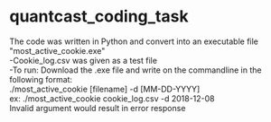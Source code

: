 # quantcast_coding_task

The code was written in Python and convert into an executable file "most_active_cookie.exe" <br />
-Cookie_log.csv was given as a test file <br />
-To run: Download the .exe file and write on the commandline in the following format: <br />
./most_active_cookie [filename] -d [MM-DD-YYYY] <br />
ex: ./most_active_cookie cookie_log.csv -d 2018-12-08 <br />
Invalid argument would result in error response 
                         
